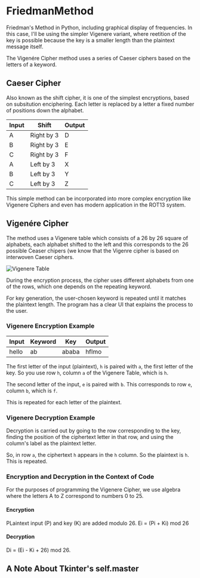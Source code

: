 # FriedmanMethod
Friedman's Method in Python, including graphical display of frequencies. In this case, I'll be using the simpler Vigenere variant, where reetition of the key is possible because the key is a smaller length than the plaintext message itself.


The Vigenére Cipher method uses a series of Caeser ciphers based on the letters of a keyword.

## Caeser Cipher

Also known as the shift cipher, it is one of the simplest encryptions, based on subsitution enciphering. Each letter is replaced by a letter a fixed number of positions down the alphabet.

| Input | Shift | Output
| ------------- | ------------- | ------------- |
| A  | Right by 3  | D |
| B  | Right by 3  | E |
| C  | Right by 3  | F |
| A  | Left by 3  | X |
| B  | Left by 3  | Y |
| C  | Left by 3  | Z |

This simple method can be incorporated into more complex encryption like Vigenere Ciphers and even has modern application in the ROT13 system.

## Vigenére Cipher

The method uses a Vigenere table which consists of a 26 by 26 square of alphabets, each alphabet shifted to the left and this corresponds to the 26 possible Ceaser chipers (we know that the Vigenre cipher is based on interwoven Caeser ciphers.

![Vigenere Table](https://user-images.githubusercontent.com/78870995/151580827-e977891f-c536-4032-b992-97f56d08dc2f.png)

During the encryption process, the cipher uses different alphabets from one of the rows, which one depends on the repeating keyword.

For key generation, the user-chosen keyword is repeated until it matches the plaintext length. The program has a clear UI that explains the process to the user.

### Vigenere Encryption Example

| Input | Keyword | Key | Output
| ------------- | ------------- | ------------- | ------------- |
| hello  | ab  | ababa | hflmo |

The first letter of the input (plaintext), ```h``` is paired with ```a```, the first letter of the key. So you use row ```h```, column ```a``` of the Vigenere Table, which is ```h```.

The second letter of the input, ```e``` is paired with ```b```. This corresponds to row ```e```, column ```b```, which is ```f```. 

This is repeated for each letter of the plaintext.

### Vigenere Decryption Example

Decryption is carried out by going to the row corresponding to the key, finding the position of the ciphertext letter in that row, and using the column's label as the plaintext letter.

So, in row ```a```, the ciphertext ```h``` appears in the ```h``` column. So the plaintext is ```h```. This is repeated.

### Encryption and Decryption in the Context of Code

For the purposes of programming the Vigenere Cipher, we use algebra where the letters A to Z correspond to numbers 0 to 25.

#### Encryption

PLaintext input (P) and key (K) are added modulo 26.
Ei = (Pi + Ki) mod 26

#### Decryption

Di = (Ei - Ki + 26) mod 26.


## A Note About Tkinter's self.master




